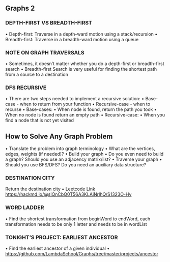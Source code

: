## Graphs 2

### DEPTH-FIRST VS BREADTH-FIRST

• Depth-first: Traverse in a depth-ward motion using a stack/recursion
• Breadth-first: Traverse in a breadth-ward motion using a queue

### NOTE ON GRAPH TRAVERSALS

• Sometimes, it doesn’t matter whether you do a depth-first or breadth-first search
• Breadth-first Search is very useful for finding the shortest path from a source to a destination

### DFS RECURSIVE

• There are two steps needed to implement a recursive solution: 
    • Base-case - when to return from your function
    • Recursive-case - when to recurse
• Base-cases:
    • When node is found, return the path you took
    • When no node is found return an empty path
• Recursive-case:
    • When you find a node that is not yet visited

## How to Solve Any Graph Problem

• Translate the problem into graph terminology
    • What are the vertices, edges, weights (if needed)?
• Build your graph
    • Do you even need to build a graph? Should you use an adjacency matrix/list?
• Traverse your graph
    • Should you use BFS/DFS? Do you need an auxiliary data structure?

### DESTINATION CITY

 Return the destination city
• Leetcode Link https://hackmd.io/@sIQnCbQ0T56A3KLAiNrlhQ/S1323O-Hv

### WORD LADDER

• Find the shortest transformation from beginWord to endWord, each transformation needs to be only 1 letter and needs to be in wordList

### TONIGHT’S PROJECT: EARLIEST ANCESTOR

• Find the earliest ancestor of a given individual
• https://github.com/LambdaSchool/Graphs/tree/master/projects/ancestor
